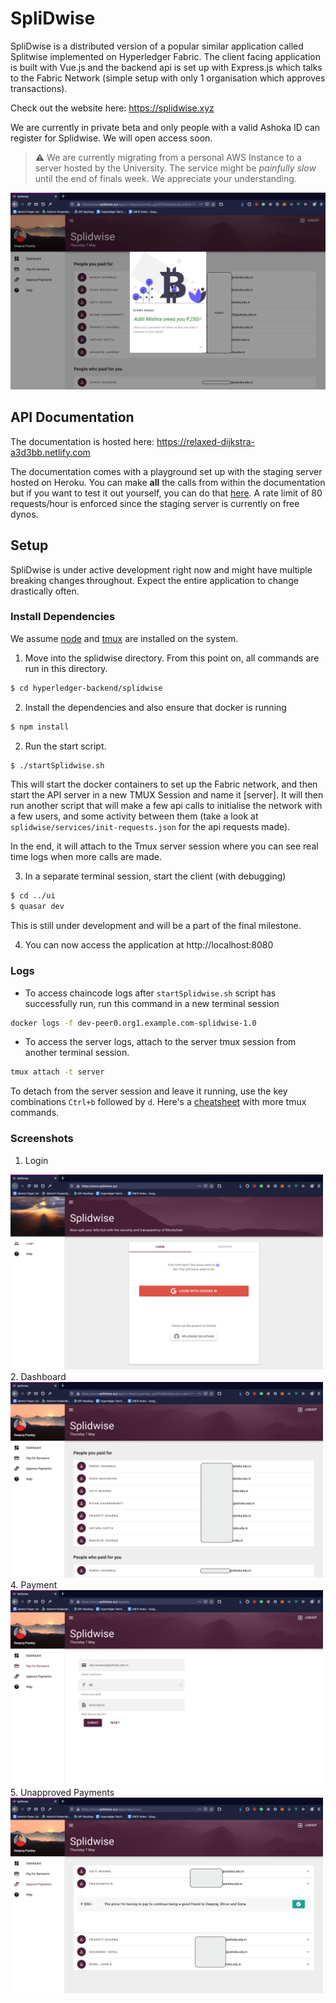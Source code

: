 # SpliDwise
SpliDwise is a distributed version of a popular similar application called Splitwise implemented on Hyperledger Fabric.
The client facing application is built with Vue.js and the backend api is set up with Express.js which talks to the Fabric
Network (simple setup with only 1 organisation which approves transactions).

Check out the website here: https://splidwise.xyz

We are currently in private beta and only people with a valid Ashoka ID can register for Splidwise. We will open access soon.

> ⚠️ We are currently migrating from a personal AWS Instance to a server hosted by the University. The service might be _painfully slow_ until the end of finals week. We appreciate your understanding.

![](screenshots/status.png)

## API Documentation

The documentation is hosted here: https://relaxed-dijkstra-a3d3bb.netlify.com

The documentation comes with a playground set up with the staging server hosted on Heroku. You can make **all** the calls from within the documentation but if you want to test it out yourself, you can do that [here](https://fathomless-fortress-82121.herokuapp.com). A rate limit of 80 requests/hour is enforced since the staging server is currently on free dynos. 

## Setup

SpliDwise is under active development right now and might have multiple breaking changes throughout. Expect the entire
application to change drastically often.

### Install Dependencies
We assume [node](https://nodejs.org/en/) and [tmux](https://github.com/tmux/tmux/wiki) are installed on the system.

1. Move into the splidwise directory. From this point on, all commands are run in this directory.
```sh
$ cd hyperledger-backend/splidwise
```

2. Install the dependencies and also ensure that docker is running
```sh
$ npm install
```

2. Run the start script.
```sh
$ ./startSplidwise.sh
```
This will start the docker containers to set up the Fabric network, and then start the API server in a new TMUX Session and name it [server]. It will then run another script that will make a few api calls to initialise the network with a few users, and some activity between them (take a look at `splidwise/services/init-requests.json` for the api requests made).

In the end, it will attach to the Tmux server session where you can see real time logs when more calls are made.

3. In a separate terminal session, start the client (with debugging)
```sh
$ cd ../ui
$ quasar dev
```
This is still under development and will be a part of the final milestone.

4. You can now access the application at http://localhost:8080

### Logs
- To access chaincode logs after `startSplidwise.sh` script has successfully run, run this command in a new terminal session
```sh
docker logs -f dev-peer0.org1.example.com-splidwise-1.0
```

- To access the server logs, attach to the server tmux session from another terminal session.
```sh
tmux attach -t server
```
To detach from the server session and leave it running, use the key combinations `Ctrl+b` followed by `d`. Here's a [cheatsheet](https://tmuxcheatsheet.com) with more tmux commands.

### Screenshots
1. Login
<img src="screenshots/login.png" width=500 />
2. Dashboard
<img src="screenshots/dashboard.png" width=500 />
4. Payment
<img src="screenshots/pay.png" width=500 />
5. Unapproved Payments
<img src="screenshots/approve.png" width=500 />
